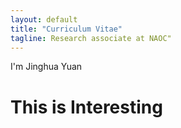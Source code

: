 ```yaml
---
layout: default
title: "Curriculum Vitae"
tagline: Research associate at NAOC"
---
```


I'm Jinghua Yuan

# This is Interesting